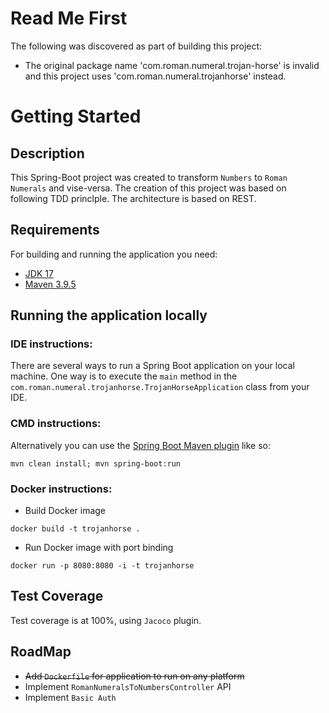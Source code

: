 # Read Me First
The following was discovered as part of building this project:

* The original package name 'com.roman.numeral.trojan-horse' is invalid and this project uses 'com.roman.numeral.trojanhorse' instead.

# Getting Started

## Description
This Spring-Boot project was created to transform `Numbers` to `Roman Numerals` and vise-versa. The creation of this project was based on following TDD princlple. The architecture is based on REST.

## Requirements

For building and running the application you need:

- [JDK 17](http://www.oracle.com/technetwork/java/javase/downloads)
- [Maven 3.9.5](https://maven.apache.org)

## Running the application locally

### IDE instructions:

There are several ways to run a Spring Boot application on your local machine. One way is to execute the `main` method in the `com.roman.numeral.trojanhorse.TrojanHorseApplication` class from your IDE.

### CMD instructions:

Alternatively you can use the [Spring Boot Maven plugin](https://docs.spring.io/spring-boot/docs/current/reference/html/build-tool-plugins-maven-plugin.html) like so:

```shell
mvn clean install; mvn spring-boot:run
```
### Docker instructions:

- Build Docker image
```shell
docker build -t trojanhorse .
```

- Run Docker image with port binding
```shell
docker run -p 8080:8080 -i -t trojanhorse
```

## Test Coverage
Test coverage is at 100%, using `Jacoco` plugin.

## RoadMap

* ~~Add `Dockerfile` for application to run on any platform~~
* Implement `RomanNumeralsToNumbersController` API
* Implement `Basic Auth` 
